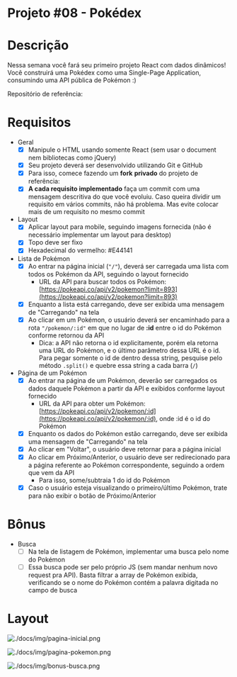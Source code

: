 # Projeto #08 - Pokédex

# Descrição

Nessa semana você fará seu primeiro projeto React com dados dinâmicos! Você construirá uma Pokédex como uma Single-Page Application, consumindo uma API pública de Pokémon :)

Repositório de referência: 

# Requisitos

- Geral
    - [x]  Manipule o HTML usando somente React (sem usar o document nem bibliotecas como jQuery)
    - [x]  Seu projeto deverá ser desenvolvido utilizando Git e GitHub
    - [x]  Para isso, comece fazendo um **fork** **privado** do projeto de referência:
    - [x]  **A cada requisito implementado** faça um commit com uma mensagem descritiva do que você evoluiu. Caso queira dividir um requisito em vários commits, não há problema. Mas evite colocar mais de um requisito no mesmo commit
- Layout
    - [x]  Aplicar layout para mobile, seguindo imagens fornecida (não é necessário implementar um layout para desktop)
    - [x]  Topo deve ser fixo
    - [x]  Hexadecimal do vermelho: #E44141
- Lista de Pokémon
    - [X]  Ao entrar na página inicial (`"/"`), deverá ser carregada uma lista com todos os Pokémon da API, seguindo o layout fornecido
        - URL da API para buscar todos os Pokémon: [https://pokeapi.co/api/v2/pokemon?limit=893](https://pokeapi.co/api/v2/pokemon?limit=893)
    - [X]  Enquanto a lista está carregando, deve ser exibida uma mensagem de "Carregando" na tela
    - [X]  Ao clicar em um Pokémon, o usuário deverá ser encaminhado para a rota `"/pokemon/:id"` em que no lugar de **:id** entre o id do Pokémon conforme retornou da API
        - Dica: a API não retorna o id explicitamente, porém ela retorna uma URL do Pokémon, e o último parâmetro dessa URL é o id. Para pegar somente o id de dentro dessa string, pesquise pelo método `.split()` e quebre essa string a cada barra (`/`)
- Página de um Pokémon
    - [x]  Ao entrar na página de um Pokémon, deverão ser carregados os dados daquele Pokémon a partir da API e exibidos conforme layout fornecido
        - URL da API para obter um Pokémon: [https://pokeapi.co/api/v2/pokemon/:id](https://pokeapi.co/api/v2/pokemon/:id), onde :id é o id do Pokémon
    - [x]  Enquanto os dados do Pokémon estão carregando, deve ser exibida uma mensagem de "Carregando" na tela
    - [x]  Ao clicar em "Voltar", o usuário deve retornar para a página inicial
    - [x]  Ao clicar em Próximo/Anterior, o usuário deve ser redirecionado para a página referente ao Pokémon correspondente, seguindo a ordem que vem da API
        - Para isso, some/subtraia 1 do id do Pokémon
    - [x]  Caso o usuário esteja visualizando o primeiro/último Pokémon, trate para não exibir o botão de Próximo/Anterior

# Bônus

- Busca
    - [ ]  Na tela de listagem de Pokémon, implementar uma busca pelo nome do Pokémon
    - [ ]  Essa busca pode ser pelo próprio JS (sem mandar nenhum novo request pra API). Basta filtrar a array de Pokémon exibida, verificando se o nome do Pokémon contém a palavra digitada no campo de busca

# Layout

![./docs/img/pagina-inicial.png](./docs/img/pagina-inicial.png)

![./docs/img/pagina-pokemon.png](./docs/img/pagina-pokemon.png)

![./docs/img/bonus-busca.png](./docs/img/bonus-busca.png)